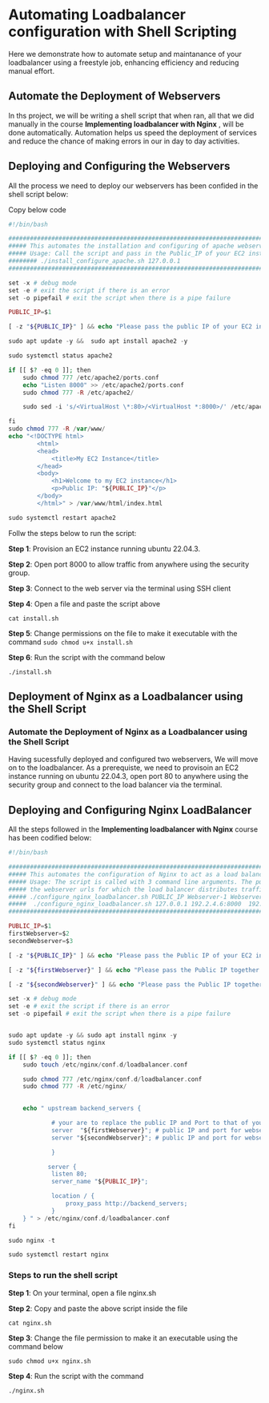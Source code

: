 # Automating Loadbalancer configuration with Shell Scripting

Here we demonstrate how to automate setup and maintanance of your loadbalancer using a freestyle job, enhancing efficiency and reducing manual effort.

## Automate the Deployment of Webservers 

In ths project, we will be writing a shell script that when ran, all that we did manually in the course **Implementing loadbalancer with Nginx** , will be done automatically. Automation helps us speed the deployment of services and reduce the chance of making errors in our in day to day activities.

## Deploying and Configuring the Webservers 

All the process we need to deploy our webservers has been confided in the shell script below:

Copy below code
```php
#!/bin/bash

####################################################################################################################
##### This automates the installation and configuring of apache webserver to listen on port 8000
##### Usage: Call the script and pass in the Public_IP of your EC2 instance as the first argument as shown below:
######## ./install_configure_apache.sh 127.0.0.1
####################################################################################################################

set -x # debug mode
set -e # exit the script if there is an error
set -o pipefail # exit the script when there is a pipe failure

PUBLIC_IP=$1

[ -z "${PUBLIC_IP}" ] && echo "Please pass the public IP of your EC2 instance as an argument to the script" && exit 1

sudo apt update -y &&  sudo apt install apache2 -y

sudo systemctl status apache2

if [[ $? -eq 0 ]]; then
    sudo chmod 777 /etc/apache2/ports.conf
    echo "Listen 8000" >> /etc/apache2/ports.conf
    sudo chmod 777 -R /etc/apache2/

    sudo sed -i 's/<VirtualHost \*:80>/<VirtualHost *:8000>/' /etc/apache2/sites-available/000-default.conf

fi
sudo chmod 777 -R /var/www/
echo "<!DOCTYPE html>
        <html>
        <head>
            <title>My EC2 Instance</title>
        </head>
        <body>
            <h1>Welcome to my EC2 instance</h1>
            <p>Public IP: "${PUBLIC_IP}"</p>
        </body>
        </html>" > /var/www/html/index.html

sudo systemctl restart apache2
```

Follw the steps below to run the script:

**Step 1**: Provision an EC2 instance running ubuntu 22.04.3.

**Step 2**: Open port 8000 to allow traffic from anywhere using the security group. 

**Step 3**: Connect to the web server via the terminal using SSH client

**Step 4**: Open a file and paste the script above 

`cat install.sh`

**Step 5**: Change permissions on the file to make it executable with the command 
`sudo chmod u+x install.sh`

**Step 6**: Run the script with the command below

`./install.sh`

## Deployment of Nginx as a Loadbalancer using the Shell Script

### Automate the Deployment of Nginx as a Loadbalancer using the Shell Script

Having sucessfully deployed and configured two webservers, We will move on to the loadbalancer. As a prerequiste, we need to provisoin an EC2 instance running on ubuntu 22.04.3, open port 80 to anywhere using the security group and connect to the load balancer via the terminal.

## Deploying and Configuring Nginx LoadBalancer 

All the steps followed  in the **Implementing loadbalancer with Nginx** course has been codified below: 

```php
#!/bin/bash

######################################################################################################################
##### This automates the configuration of Nginx to act as a load balancer
##### Usage: The script is called with 3 command line arguments. The public IP of the EC2 instance where Nginx is installed
##### the webserver urls for which the load balancer distributes traffic. An example of how to call the script is shown below:
##### ./configure_nginx_loadbalancer.sh PUBLIC_IP Webserver-1 Webserver-2
#####  ./configure_nginx_loadbalancer.sh 127.0.0.1 192.2.4.6:8000  192.32.5.8:8000
############################################################################################################# 

PUBLIC_IP=$1
firstWebserver=$2
secondWebserver=$3

[ -z "${PUBLIC_IP}" ] && echo "Please pass the Public IP of your EC2 instance as the argument to the script" && exit 1

[ -z "${firstWebserver}" ] && echo "Please pass the Public IP together with its port number in this format: 127.0.0.1:8000 as the second argument to the script" && exit 1

[ -z "${secondWebserver}" ] && echo "Please pass the Public IP together with its port number in this format: 127.0.0.1:8000 as the third argument to the script" && exit 1

set -x # debug mode
set -e # exit the script if there is an error
set -o pipefail # exit the script when there is a pipe failure


sudo apt update -y && sudo apt install nginx -y
sudo systemctl status nginx

if [[ $? -eq 0 ]]; then
    sudo touch /etc/nginx/conf.d/loadbalancer.conf

    sudo chmod 777 /etc/nginx/conf.d/loadbalancer.conf
    sudo chmod 777 -R /etc/nginx/

    
    echo " upstream backend_servers {

            # your are to replace the public IP and Port to that of your webservers
            server  "${firstWebserver}"; # public IP and port for webserser 1
            server "${secondWebserver}"; # public IP and port for webserver 2

            }

           server {
            listen 80;
            server_name "${PUBLIC_IP}";

            location / {
                proxy_pass http://backend_servers;   
            }
    } " > /etc/nginx/conf.d/loadbalancer.conf
fi

sudo nginx -t

sudo systemctl restart nginx
```

### Steps to run the shell script

**Step 1**: On your terminal, open a file nginx.sh

**Step 2**: Copy and paste the above script inside the file

`cat nginx.sh`


**Step 3**: Change the file permission to make it an executable using the command below 

`sudo chmod u+x nginx.sh`

**Step 4**: Run the script with the command 

`./nginx.sh`




